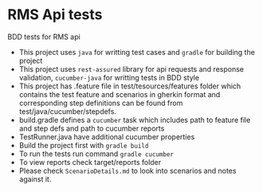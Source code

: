 # RMS Api tests
  BDD tests for RMS api

  - This project uses `java` for writting test cases and `gradle` for building the project
  - This project uses `rest-assured` library for api requests and response validation, `cucumber-java` for writting tests in BDD style
  - This project has .feature file in test/tesources/features folder which contains the test feature and scenarios in gherkin format and corresponding step definitions can be found from test/java/cucumber/stepdefs.
  - build.gradle defines a `cucumber` task which includes path to feature file and step defs and path to cucumber reports
  - TestRunner.java have additional cucumber properties  
  - Build the project first with `gradle build`
  - To run the tests run command `gradle cucumber`
  - To view reports check target/reports folder
  - Please check `ScenarioDetails.md` to look into scenarios and notes against it.
  


